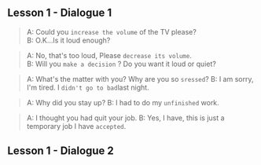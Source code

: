 ## Lesson 1 - Dialogue 1

> A: Could you `increase the volume` of the TV please?  
> B: O.K...Is it loud enough?  

> A: No, that's too loud, Please `decrease its volume`.  
> B: Will you `make a decision` ? Do you want it loud or quiet?

> A: What's the matter with you? Why are you so `sressed`?
> B: I am sorry, I'm tired. I `didn't go to bad`last night.

> A: Why did you stay up?
> B: I had to do my `unfinished` work.

> A: I thought you had quit your job.
> B: Yes, I have, this is just a temporary job I have `accepted`.

## Lesson 1 - Dialogue 2
